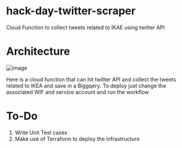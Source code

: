 # hack-day-twitter-scraper
Cloud Function to collect tweets related to IKAE using twitter API

# Architecture

![image](https://user-images.githubusercontent.com/30334967/204101587-428e3689-3b74-47a9-883a-3e8c5ab06468.png)

Here is a cloud function that can hit twitter API and collect the tweets related to IKEA and save in a Biggqery. 
To deploy just change the associated WIF and service account and run the workflow

# To-Do

1. Write Unit Test cases
2. Make use of Terraform to deploy the infrastructure